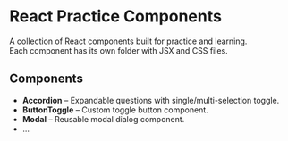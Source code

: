 # React Practice Components

A collection of React components built for practice and learning.  
Each component has its own folder with JSX and CSS files.

## Components

- **Accordion** – Expandable questions with single/multi-selection toggle.  
- **ButtonToggle** – Custom toggle button component.  
- **Modal** – Reusable modal dialog component.  
- ...


